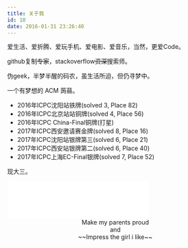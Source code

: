 ```yaml
---
title: 关于我
id: 10
date: 2016-01-31 23:26:40
---
```



爱生活、爱折腾、爱玩手机、爱电影、爱音乐，当然，更爱Code。

github复制~~专家~~，stackoverflow~~资深~~搜索师。

伪geek，半梦半醒的码农，虽生活所迫，但仍寻梦中。

一个有梦想的 ACM 蒟蒻。

- 2016年ICPC沈阳站铁牌(solved 3, Place 82)
- 2016年ICPC北京站站铜牌(solved 4, Place 56)
- 2016年ICPC China-Final铜牌(打星)
- 2017年ICPC西安邀请赛金牌(solved 8, Place 16)
- 2017年ICPC沈阳站银牌第三(solved 6, Place 21)
- 2017年ICPC西安站银牌第二(solved 6, Place 40)
- 2017年ICPC上海EC-Final银牌(solved 7, Place 52)

现大三。
<!--more-->


<iframe frameborder="no" border="0" marginwidth="0" marginheight="0" width=330 height=86 src="//music.163.com/outchain/player?type=2&id=32174251&auto=0&height=66"></iframe>



<center>
Make my parents proud<br>
and<br>
~~Impress the girl i like~~
</center>
